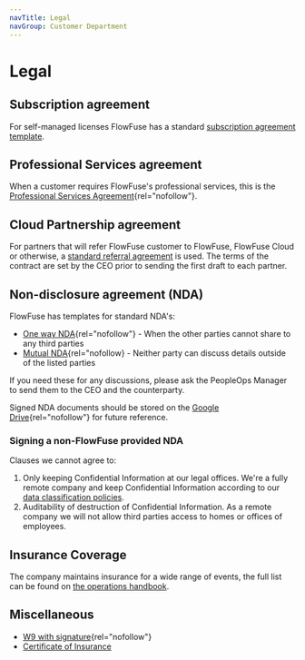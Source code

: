 ```yaml
---
navTitle: Legal
navGroup: Customer Department
---
```


# Legal

## Subscription agreement

For self-managed licenses FlowFuse has a standard [subscription agreement template](/handbook/customer/sales/subscription-agreement-1.5/).

## Professional Services agreement

When a customer requires FlowFuse's professional services, this is the [Professional Services Agreement](https://docs.google.com/document/d/1OsasRHu208IOarTiZXp_xLshJX7IKJqfTztgzgovCIA){rel="nofollow"}.

## Cloud Partnership agreement

For partners that will refer FlowFuse customer to FlowFuse, FlowFuse Cloud or otherwise, a 
[standard referral agreement](https://docs.google.com/document/d/1BVls7LEC1CBQ6wlrb8GeWSYr2vj9fMqgdsWiWLoQZOY)
is used. The terms of the contract are set by the CEO prior to sending the first draft to each partner.

## Non-disclosure agreement (NDA)

FlowFuse has templates for standard NDA's:
- [One way NDA](https://docs.google.com/document/d/1r6a3qgYrfKwNnNwQwx2Wp63QiC_sHGHYca8f9IR_fCI){rel="nofollow"} - When the other parties cannot share to any third parties
- [Mutual NDA](https://docs.google.com/document/d/1YiOQPbcEwbqpLcnrYjaui9ur1iLO_8Y3Ty4TOVJNiTk){rel="nofollow} - Neither party can discuss details outside of the listed parties

If you need these for any discussions, please ask the PeopleOps Manager to send
them to the CEO and the counterparty.

Signed NDA documents should be stored on the [Google Drive](https://drive.google.com/drive/u/1/folders/1BT1KY7B18N4JWlVGEnRsovhwiGnZkm5F){rel="nofollow"} for future reference.

### Signing a non-FlowFuse provided NDA

Clauses we cannot agree to:
1. Only keeping Confidential Information at our legal offices. We're a fully
remote company and keep Confidential Information according to our [data classification policies](/handbook/company/security/data-management/#data-classification).
1. Auditability of destruction of Confidential Information. As a remote company
we will not allow third parties access to homes or offices of employees.

## Insurance Coverage

The company maintains insurance for a wide range of events, the full list can be found on [the operations handbook](/handbook/operations/).

## Miscellaneous

- [W9 with signature](https://drive.google.com/file/d/1A2_mnPRfc5gWAb4yEYNiViuCHiARkLcD/view){rel="nofollow"}
- [Certificate of Insurance](https://drive.google.com/file/d/1ZYSMFZxCksvyPLDb9vDBcH41T6_SurPE/view?usp=sharing)
